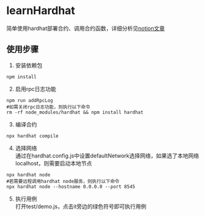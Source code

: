 # learnHardhat

简单使用hardhat部署合约、调用合约函数，详细分析见[notion文章](https://cryptape.notion.site/hardhat-rpc-51702610a2f9471cadfe89feb646531d)

## 使用步骤

1. 安装依赖包

```shell
npm install
```

2. 启用rpc日志功能

```shell
npm run addRpcLog
#如需关闭rpc日志功能，则执行以下命令
rm -rf node_modules/hardhat && npm install hardhat
```

3. 编译合约

```shell
npx hardhat compile
```

4. 选择网络  
   通过在hardhat.config.js中设置defaultNetwork选择网络，如果选了本地网络localhost，则需要启动本地节点

```shell
npx hardhat node
#若需要远程调用hardhat node服务，则执行以下命令
npx hardhat node --hostname 0.0.0.0 --port 8545
```

5. 执行用例  
   打开test/demo.js，点击it旁边的绿色符号即可执行用例
